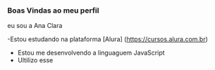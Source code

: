 ### Boas Vindas ao meu perfil 

eu sou a Ana Clara

-Estou estudando na plataforma [Alura] (https://cursos.alura.com.br)
- Estou me desenvolvendo a linguaguem JavaScript
- Ultilizo esse 
